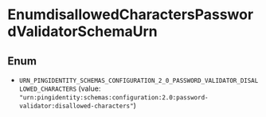 

# EnumdisallowedCharactersPasswordValidatorSchemaUrn

## Enum


* `URN_PINGIDENTITY_SCHEMAS_CONFIGURATION_2_0_PASSWORD_VALIDATOR_DISALLOWED_CHARACTERS` (value: `"urn:pingidentity:schemas:configuration:2.0:password-validator:disallowed-characters"`)



